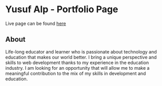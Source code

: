 # Yusuf Alp - Portfolio Page

Live page can be found [here](https://yusufalp.github.io/onepage/)

## About

Life-long educator and learner who is passionate about technology and education that makes our world better. I bring a unique perspective and skills to web development thanks to my experience in the education industry. I am looking for an opportunity that will allow me to make a meaningful contribution to the mix of my skills in development and education.
